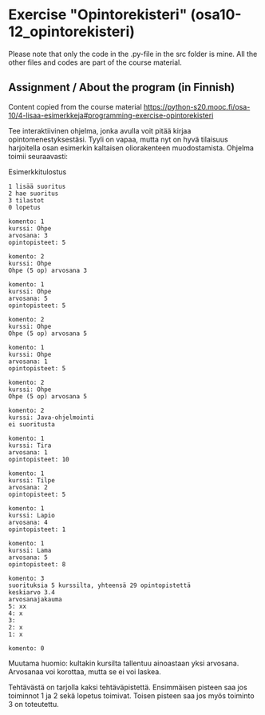 # Exercise "Opintorekisteri" (osa10-12_opintorekisteri)
Please note that only the code in the .py-file in the src folder is mine. All the other files and codes are part of the course material.

## Assignment / About the program (in Finnish)
Content copied from the course material https://python-s20.mooc.fi/osa-10/4-lisaa-esimerkkeja#programming-exercise-opintorekisteri

Tee interaktiivinen ohjelma, jonka avulla voit pitää kirjaa opintomenestyksestäsi. Tyyli on vapaa, mutta nyt on hyvä tilaisuus harjoitella osan esimerkin kaltaisen 
oliorakenteen muodostamista. Ohjelma toimii seuraavasti:

Esimerkkitulostus

    1 lisää suoritus
    2 hae suoritus
    3 tilastot
    0 lopetus

    komento: 1
    kurssi: Ohpe
    arvosana: 3
    opintopisteet: 5

    komento: 2
    kurssi: Ohpe
    Ohpe (5 op) arvosana 3

    komento: 1
    kurssi: Ohpe
    arvosana: 5
    opintopisteet: 5

    komento: 2
    kurssi: Ohpe
    Ohpe (5 op) arvosana 5

    komento: 1
    kurssi: Ohpe
    arvosana: 1
    opintopisteet: 5

    komento: 2
    kurssi: Ohpe
    Ohpe (5 op) arvosana 5

    komento: 2
    kurssi: Java-ohjelmointi
    ei suoritusta

    komento: 1
    kurssi: Tira
    arvosana: 1
    opintopisteet: 10

    komento: 1
    kurssi: Tilpe
    arvosana: 2
    opintopisteet: 5

    komento: 1
    kurssi: Lapio
    arvosana: 4
    opintopisteet: 1

    komento: 1
    kurssi: Lama
    arvosana: 5
    opintopisteet: 8

    komento: 3
    suorituksia 5 kurssilta, yhteensä 29 opintopistettä
    keskiarvo 3.4
    arvosanajakauma
    5: xx
    4: x
    3:
    2: x
    1: x

    komento: 0

Muutama huomio: kultakin kursilta tallentuu ainoastaan yksi arvosana. Arvosanaa voi korottaa, mutta se ei voi laskea.

Tehtävästä on tarjolla kaksi tehtäväpistettä. Ensimmäisen pisteen saa jos toiminnot 1 ja 2 sekä lopetus toimivat. Toisen pisteen saa jos myös toiminto 3 on toteutettu.
